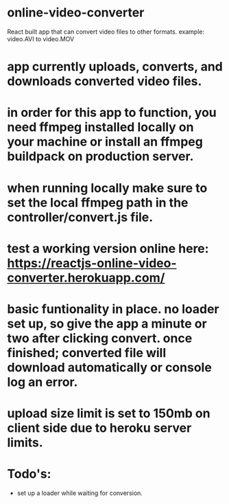 # online-video-converter
React built app that can convert video files to other formats. example: video.AVI to video.MOV
# app currently uploads, converts, and downloads converted video files.
# in order for this app to function, you need ffmpeg installed locally on your machine or install an ffmpeg buildpack on production server.
# when running locally make sure to set the local ffmpeg path in the controller/convert.js file.
# test a working version online here: https://reactjs-online-video-converter.herokuapp.com/
# basic funtionality in place. no loader set up, so give the app a minute or two after clicking convert. once finished; converted file will download automatically or console log an error.
# upload size limit is set to 150mb on client side due to heroku server limits.

# Todo's:
 - set up a loader while waiting for conversion.

